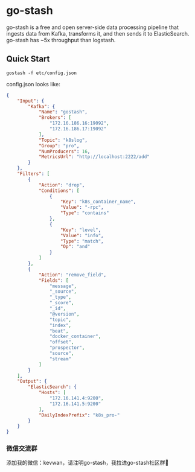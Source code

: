 # go-stash

go-stash is a free and open server-side data processing pipeline that ingests data from Kafka, transforms it, and then sends it to ElasticSearch. go-stash has ~5x throughput than logstash.

## Quick Start

```shell
gostash -f etc/config.json
```

config.json looks like:

```json
{
    "Input": {
        "Kafka": {
            "Name": "gostash",
            "Brokers": [
                "172.16.186.16:19092",
                "172.16.186.17:19092"
            ],
            "Topic": "k8slog",
            "Group": "pro",
            "NumProducers": 16,
            "MetricsUrl": "http://localhost:2222/add"
        }
    },
    "Filters": [
        {
            "Action": "drop",
            "Conditions": [
                {
                    "Key": "k8s_container_name",
                    "Value": "-rpc",
                    "Type": "contains"
                },
                {
                    "Key": "level",
                    "Value": "info",
                    "Type": "match",
                    "Op": "and"
                }
            ]
        },
        {
            "Action": "remove_field",
            "Fields": [
                "message",
                "_source",
                "_type",
                "_score",
                "_id",
                "@version",
                "topic",
                "index",
                "beat",
                "docker_container",
                "offset",
                "prospector",
                "source",
                "stream"
            ]
        }
    ],
    "Output": {
        "ElasticSearch": {
            "Hosts": [
                "172.16.141.4:9200",
                "172.16.141.5:9200"
            ],
            "DailyIndexPrefix": "k8s_pro-"
        }
    }
}
```

### 微信交流群

添加我的微信：kevwan，请注明go-stash，我拉进go-stash社区群🤝